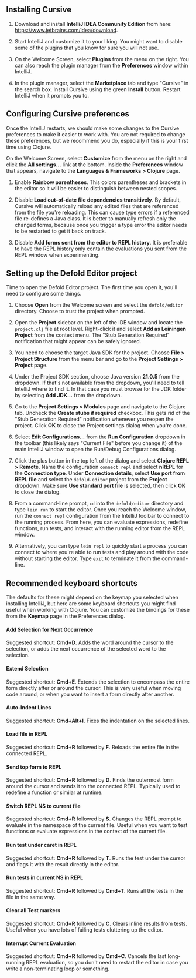 ## Installing Cursive

1. Download and install **IntelliJ IDEA Community Edition** from here: https://www.jetbrains.com/idea/download.

2. Start IntelliJ and customize it to your liking. You might want to disable some of the plugins that you know for sure you will not use.

3. On the Welcome Screen, select **Plugins** from the menu on the right. You can also reach the plugin manager from the **Preferences** window within IntelliJ.

4. In the plugin manager, select the **Marketplace** tab and type "Cursive" in the search box. Install Cursive using the green **Install** button. Restart IntelliJ when it prompts you to.

## Configuring Cursive preferences

Once the IntelliJ restarts, we should make some changes to the Cursive preferences to make it easier to work with. You are not required to change these preferences, but we recommend you do, especially if this is your first time using Clojure.

On the Welcome Screen, select **Customize** from the menu on the right and click the **All settings...** link at the bottom. Inside the **Preferences** window that appears, navigate to the **Languages & Frameworks > Clojure** page.

1. Enable **Rainbow parentheses**. This colors parentheses and brackets in the editor so it will be easier to distinguish between nested scopes.

2. Disable **Load out-of-date file dependencies transitively**. By default, Cursive will automatically reload any edited files that are referenced from the file you're reloading. This can cause type errors if a referenced file re-defines a Java class. It is better to manually refresh only the changed forms, because once you trigger a type error the editor needs to be restarted to get it back on track.

3. Disable **Add forms sent from the editor to REPL history**. It is preferable to have the REPL history only contain the evaluations you sent from the REPL window when experimenting.

## Setting up the Defold Editor project

Time to open the Defold Editor project. The first time you open it, you'll need to configure some things.

1. Choose **Open** from the Welcome screen and select the `defold/editor` directory. Choose to trust the project when prompted.

2. Open the **Project** sidebar on the left of the IDE window and locate the `project.clj` file at root level. Right-click it and select **Add as Leiningen Project** from the context menu. The "Stub Generation Required" notification that might appear can be safely ignored.

3. You need to choose the target Java SDK for the project. Choose **File > Project Structure** from the menu bar and go to the **Project Settings > Project** page.

4. Under the Project SDK section, choose Java version **21.0.5** from the dropdown. If that's not available from the dropdown, you'll need to tell IntelliJ where to find it. In that case you must browse for the JDK folder by selecting **Add JDK...** from the dropdown.

5. Go to the **Project Settings > Modules** page and navigate to the Clojure tab. Uncheck the **Create stubs if required** checkbox. This gets rid of the "Stub Generation Required" notification whenever you reopen the project. Click **OK** to close the Project settings dialog when you're done.

6. Select **Edit Configurations...** from the **Run Configuration** dropdown in the toolbar (this likely says "Current File" before you change it) of the main IntelliJ window to open the Run/Debug Configurations dialog.

7. Click the plus button in the top left of the dialog and select **Clojure REPL > Remote**. Name the configuration `connect repl` and select **nREPL** for the **Connection type**. Under **Connection details**, select **Use port from REPL file** and select the `defold-editor` project from the **Project** dropdown. Make sure **Use standard port file** is selected, then click **OK** to close the dialog.

8. From a command-line prompt, `cd` into the `defold/editor` directory and type `lein run` to start the editor. Once you reach the Welcome window, run the `connect repl` configuration from the IntelliJ toolbar to connect to the running process. From here, you can evaluate expressions, redefine functions, run tests, and interact with the running editor from the REPL window.

9. Alternatively, you can type `lein repl` to quickly start a process you can connect to where you're able to run tests and play around with the code without starting the editor. Type `exit` to terminate it from the command-line.

## Recommended keyboard shortcuts

The defaults for these might depend on the keymap you selected when installing IntelliJ, but here are some keyboard shortcuts you might find useful when working with Clojure. You can customize the bindings for these from the **Keymap** page in the Preferences dialog.

#### Add Selection for Next Occurrence
Suggested shortcut: **Cmd+D**. Adds the word around the cursor to the selection, or adds the next occurrence of the selected word to the selection.

#### Extend Selection
Suggested shortcut: **Cmd+E**. Extends the selection to encompass the entire form directly after or around the cursor. This is very useful when moving code around, or when you want to insert a form directly after another.

#### Auto-Indent Lines
Suggested shortcut: **Cmd+Alt+I**. Fixes the indentation on the selected lines.

#### Load file in REPL
Suggested shortcut: **Cmd+R** followed by **F**. Reloads the entire file in the connected REPL.

#### Send top form to REPL
Suggested shortcut: **Cmd+R** followed by **D**. Finds the outermost form around the cursor and sends it to the connected REPL. Typically used to redefine a function or similar at runtime.

#### Switch REPL NS to current file
Suggested shortcut: **Cmd+R** followed by **S**. Changes the REPL prompt to evaluate in the namespace of the current file. Useful when you want to test functions or evaluate expressions in the context of the current file.

#### Run test under caret in REPL
Suggested shortcut: **Cmd+R** followed by **T**. Runs the test under the cursor and flags it with the result directly in the editor.

#### Run tests in current NS in REPL
Suggested shortcut: **Cmd+R** followed by **Cmd+T**. Runs all the tests in the file in the same way.

#### Clear all Test markers
Suggested shortcut: **Cmd+R** followed by **C**. Clears inline results from tests. Useful when you have lots of failing tests cluttering up the editor.

#### Interrupt Current Evaluation
Suggested shortcut: **Cmd+R** followed by **Cmd+C**. Cancels the last long-running REPL evaluation, so you don't need to restart the editor in case you write a non-terminating loop or something.
